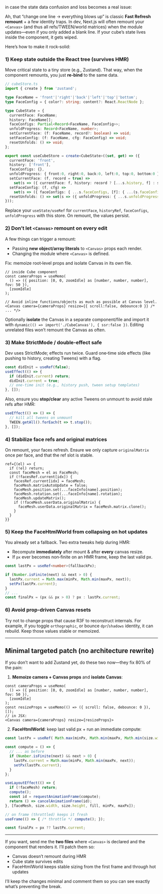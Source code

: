 in case the state data confusion and loss becomes a real issue:

Ah, that “change one line → everything blows up” is classic **Fast Refresh remount** + a few identity traps. In dev, Next.js will often remount your `<Canvas>` (and thus all refs/TWEEN/world matrices) when the module updates—even if you only added a blank line. If your cube’s state lives inside the component, it gets wiped.

Here’s how to make it rock‑solid:

### 1) Keep state outside the React tree (survives HMR)

Move critical state to a tiny store (e.g., Zustand). That way, when the component remounts, you just **re-bind** to the same data.

```ts
// cubeStore.ts
import { create } from 'zustand';

type FaceName = 'front'|'right'|'back'|'left'|'top'|'bottom';
type FaceConfig = { color?: string; content?: React.ReactNode };

type CubeState = {
  currentFace: FaceName;
  history: FaceName[];
  faceConfigs: Partial<Record<FaceName, FaceConfig>>;
  unfoldProgress: Record<FaceName, number>;
  setCurrentFace: (f: FaceName, record?: boolean) => void;
  setFaceConfig: (f: FaceName, cfg: FaceConfig) => void;
  resetUnfolds: () => void;
};

export const useCubeStore = create<CubeState>((set, get) => ({
  currentFace: 'front',
  history: ['front'],
  faceConfigs: {},
  unfoldProgress: { front:0, right:0, back:0, left:0, top:0, bottom:0 },
  setCurrentFace: (f, record = true) =>
    set(s => ({ currentFace: f, history: record ? [...s.history, f] : s.history })),
  setFaceConfig: (f, cfg) =>
    set(s => ({ faceConfigs: { ...s.faceConfigs, [f]: { ...(s.faceConfigs[f]||{}), ...cfg } } })),
  resetUnfolds: () => set(s => ({ unfoldProgress: { ...s.unfoldProgress, front:0, right:0, back:0, left:0, top:0, bottom:0 } })),
}));
```

Replace your `useState/useRef` for `currentFace`, `historyRef`, `faceConfigs`, `unfoldProgress` with this store. On remount, the values persist.

### 2) Don’t let `<Canvas>` remount on every edit

A few things can trigger a remount:

* Passing **new object/array literals** to `<Canvas>` props each render.
* Changing the module where `<Canvas>` is defined.

Fix: memoize root‑level props and isolate Canvas in its own file.

```tsx
// inside Cube component
const cameraProps = useMemo(
  () => ({ position: [0, 0, zoomIdle] as [number, number, number], fov: 50 }),
  [zoomIdle]
);

// Avoid inline functions/objects as much as possible at Canvas level.
<Canvas camera={cameraProps} resize={{ scroll:false, debounce:0 }} /* ... */>
```

Optionally **isolate** the Canvas in a separate component/file and import it with `dynamic(() => import('./CubeCanvas'), { ssr:false })`. Editing unrelated files won’t remount the Canvas as often.

### 3) Make StrictMode / double‑effect safe

Dev uses StrictMode; effects run twice. Guard one‑time side effects (like pushing to history, creating Tweens) with a flag.

```ts
const didInit = useRef(false);
useEffect(() => {
  if (didInit.current) return;
  didInit.current = true;
  // one-time init (e.g., history push, tween setup templates)
}, []);
```

Also, ensure you **stop/clear** any active Tweens on unmount to avoid stale refs after HMR:

```ts
useEffect(() => () => {
  // kill all tweens on unmount
  TWEEN.getAll().forEach(t => t.stop());
}, []);
```

### 4) Stabilize face refs and original matrices

On remount, your faces refresh. Ensure we only capture `originalMatrix` once per face, and that the ref slot is stable.

```tsx
ref={(el) => {
  if (!el) return;
  const faceMesh = el as FaceMesh;
  if (!facesRef.current[idx]) {
    facesRef.current[idx] = faceMesh;
    faceMesh.matrixAutoUpdate = false;
    faceMesh.position.set(...faceInfo[name].position);
    faceMesh.rotation.set(...faceInfo[name].rotation);
    faceMesh.updateMatrix();
    if (!faceMesh.userData.originalMatrix) {
      faceMesh.userData.originalMatrix = faceMesh.matrix.clone();
    }
  }
}}
```

### 5) Keep the FaceHtmlWorld from collapsing on hot updates

You already set a fallback. Two extra tweaks help during HMR:

* Recompute **immediately** after mount & after **every** canvas resize.
* If `px` ever becomes non‑finite on an HMR frame, keep the last valid px.

```ts
const lastPx = useRef<number>(fallbackPx);

if (Number.isFinite(next) && next > 0) {
  lastPx.current = Math.max(minPx, Math.min(maxPx, next));
  setPx(lastPx.current);
}
// ...
const finalPx = (px && px > 0) ? px : lastPx.current;
```

### 6) Avoid prop‑driven Canvas resets

Try not to change props that cause R3F to reconstruct internals. For example, if you toggle `orthographic`, or bounce `dpr`/`shadows` identity, it can rebuild. Keep those values stable or memoized.

---

## Minimal targeted patch (no architecture rewrite)

If you don’t want to add Zustand yet, do these two now—they fix 80% of the pain:

1. **Memoize camera + Canvas props** and **isolate Canvas**:

```tsx
const cameraProps = useMemo(
  () => ({ position: [0, 0, zoomIdle] as [number, number, number], fov: 50 }),
  [zoomIdle]
);
const resizeProps = useMemo(() => ({ scroll: false, debounce: 0 }), []);
// in JSX:
<Canvas camera={cameraProps} resize={resizeProps}>
```

2. **FaceHtmlWorld**: keep last valid px + run an immediate compute:

```ts
const lastPx = useRef( Math.max(minPx, Math.min(maxPx, Math.min(size.width, size.height) * 0.535)) );

const compute = () => {
  // ... as before
  if (Number.isFinite(next) && next > 0) {
    lastPx.current = Math.max(minPx, Math.min(maxPx, next));
    setPx(lastPx.current);
  }
};

useLayoutEffect(() => {
  if (!faceMesh) return;
  compute();
  const id = requestAnimationFrame(compute);
  return () => cancelAnimationFrame(id);
}, [faceMesh, size.width, size.height, fill, minPx, maxPx]);

// on frame (throttled) keeps it fresh
useFrame(() => { /* throttle */ compute(); });

const finalPx = px ?? lastPx.current;
```

---

If you want, send me the **two files** where `<Canvas>` is declared and the component that renders it. I’ll patch them so:

* Canvas doesn’t remount during HMR
* Cube state survives edits
* FaceHtmlWorld keeps stable sizing from the first frame and through hot updates

I’ll keep the changes minimal and comment them so you can see exactly what’s preventing the break.
